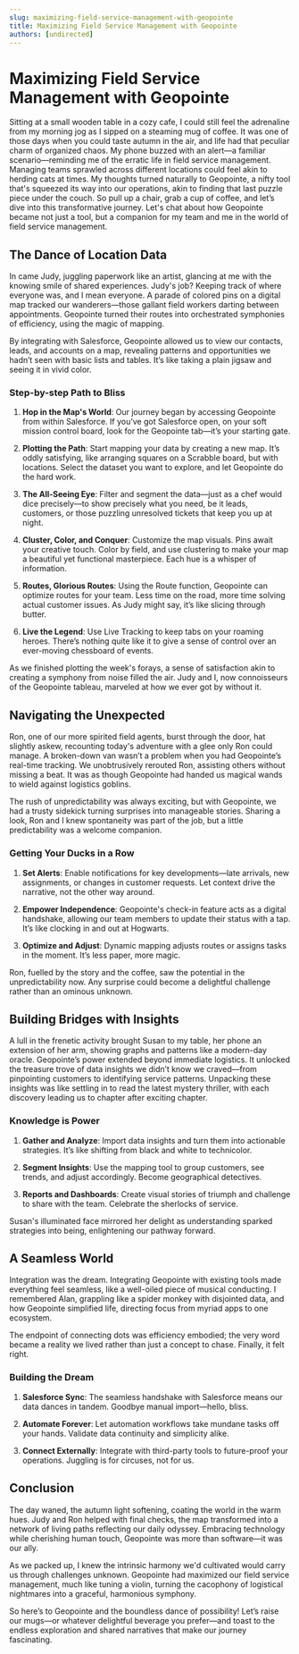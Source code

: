```yaml
---
slug: maximizing-field-service-management-with-geopointe
title: Maximizing Field Service Management with Geopointe
authors: [undirected]
---
```



# Maximizing Field Service Management with Geopointe

Sitting at a small wooden table in a cozy cafe, I could still feel the adrenaline from my morning jog as I sipped on a steaming mug of coffee. It was one of those days when you could taste autumn in the air, and life had that peculiar charm of organized chaos. My phone buzzed with an alert—a familiar scenario—reminding me of the erratic life in field service management. Managing teams sprawled across different locations could feel akin to herding cats at times. My thoughts turned naturally to Geopointe, a nifty tool that's squeezed its way into our operations, akin to finding that last puzzle piece under the couch. So pull up a chair, grab a cup of coffee, and let’s dive into this transformative journey. Let's chat about how Geopointe became not just a tool, but a companion for my team and me in the world of field service management.

## The Dance of Location Data

In came Judy, juggling paperwork like an artist, glancing at me with the knowing smile of shared experiences. Judy's job? Keeping track of where everyone was, and I mean everyone. A parade of colored pins on a digital map tracked our wanderers—those gallant field workers darting between appointments. Geopointe turned their routes into orchestrated symphonies of efficiency, using the magic of mapping.

By integrating with Salesforce, Geopointe allowed us to view our contacts, leads, and accounts on a map, revealing patterns and opportunities we hadn’t seen with basic lists and tables. It’s like taking a plain jigsaw and seeing it in vivid color.

### Step-by-step Path to Bliss

1. **Hop in the Map's World**: Our journey began by accessing Geopointe from within Salesforce. If you’ve got Salesforce open, on your soft mission control board, look for the Geopointe tab—it’s your starting gate.
  
2. **Plotting the Path**: Start mapping your data by creating a new map. It’s oddly satisfying, like arranging squares on a Scrabble board, but with locations. Select the dataset you want to explore, and let Geopointe do the hard work.

3. **The All-Seeing Eye**: Filter and segment the data—just as a chef would dice precisely—to show precisely what you need, be it leads, customers, or those puzzling unresolved tickets that keep you up at night.

4. **Cluster, Color, and Conquer**: Customize the map visuals. Pins await your creative touch. Color by field, and use clustering to make your map a beautiful yet functional masterpiece. Each hue is a whisper of information.

5. **Routes, Glorious Routes**: Using the Route function, Geopointe can optimize routes for your team. Less time on the road, more time solving actual customer issues. As Judy might say, it’s like slicing through butter.

6. **Live the Legend**: Use Live Tracking to keep tabs on your roaming heroes. There’s nothing quite like it to give a sense of control over an ever-moving chessboard of events.

As we finished plotting the week's forays, a sense of satisfaction akin to creating a symphony from noise filled the air. Judy and I, now connoisseurs of the Geopointe tableau, marveled at how we ever got by without it.

## Navigating the Unexpected

Ron, one of our more spirited field agents, burst through the door, hat slightly askew, recounting today's adventure with a glee only Ron could manage. A broken-down van wasn’t a problem when you had Geopointe’s real-time tracking. We unobtrusively rerouted Ron, assisting others without missing a beat. It was as though Geopointe had handed us magical wands to wield against logistics goblins.

The rush of unpredictability was always exciting, but with Geopointe, we had a trusty sidekick turning surprises into manageable stories. Sharing a look, Ron and I knew spontaneity was part of the job, but a little predictability was a welcome companion.

### Getting Your Ducks in a Row

1. **Set Alerts**: Enable notifications for key developments—late arrivals, new assignments, or changes in customer requests. Let context drive the narrative, not the other way around.

2. **Empower Independence**: Geopointe's check-in feature acts as a digital handshake, allowing our team members to update their status with a tap. It’s like clocking in and out at Hogwarts.

3. **Optimize and Adjust**: Dynamic mapping adjusts routes or assigns tasks in the moment. It’s less paper, more magic.

Ron, fuelled by the story and the coffee, saw the potential in the unpredictability now. Any surprise could become a delightful challenge rather than an ominous unknown.

## Building Bridges with Insights

A lull in the frenetic activity brought Susan to my table, her phone an extension of her arm, showing graphs and patterns like a modern-day oracle. Geopointe’s power extended beyond immediate logistics. It unlocked the treasure trove of data insights we didn’t know we craved—from pinpointing customers to identifying service patterns. Unpacking these insights was like settling in to read the latest mystery thriller, with each discovery leading us to chapter after exciting chapter.

### Knowledge is Power

1. **Gather and Analyze**: Import data insights and turn them into actionable strategies. It’s like shifting from black and white to technicolor.

2. **Segment Insights**: Use the mapping tool to group customers, see trends, and adjust accordingly. Become geographical detectives.

3. **Reports and Dashboards**: Create visual stories of triumph and challenge to share with the team. Celebrate the sherlocks of service.

Susan's illuminated face mirrored her delight as understanding sparked strategies into being, enlightening our pathway forward. 

## A Seamless World

Integration was the dream. Integrating Geopointe with existing tools made everything feel seamless, like a well-oiled piece of musical conducting. I remembered Alan, grappling like a spider monkey with disjointed data, and how Geopointe simplified life, directing focus from myriad apps to one ecosystem.

The endpoint of connecting dots was efficiency embodied; the very word became a reality we lived rather than just a concept to chase. Finally, it felt right.

### Building the Dream

1. **Salesforce Sync**: The seamless handshake with Salesforce means our data dances in tandem. Goodbye manual import—hello, bliss.

2. **Automate Forever**: Let automation workflows take mundane tasks off your hands. Validate data continuity and simplicity alike.

3. **Connect Externally**: Integrate with third-party tools to future-proof your operations. Juggling is for circuses, not for us.

## Conclusion

The day waned, the autumn light softening, coating the world in the warm hues. Judy and Ron helped with final checks, the map transformed into a network of living paths reflecting our daily odyssey. Embracing technology while cherishing human touch, Geopointe was more than software—it was our ally.

As we packed up, I knew the intrinsic harmony we'd cultivated would carry us through challenges unknown. Geopointe had maximized our field service management, much like tuning a violin, turning the cacophony of logistical nightmares into a graceful, harmonious symphony.

So here’s to Geopointe and the boundless dance of possibility! Let’s raise our mugs—or whatever delightful beverage you prefer—and toast to the endless exploration and shared narratives that make our journey fascinating.